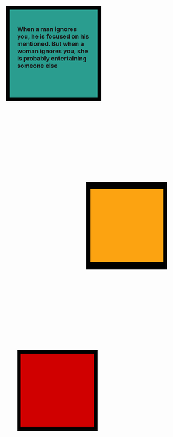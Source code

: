 <!DOCTYPE html>
<html lang="en">
<head>
 <style>
   .first{
   background-color: #2a9d8f;
   width: 200px;
   height: 200px;
   border: solid black;
   border-width: 10px;
   margin: 0px;
   padding: 20px;  
}
   .second{
   background-color: #fca311;
   width: 200px;
   height: 200px;
   border: solid black;
   border-width: 20px 10px 20px 10px;
   margin: 220px;
   padding: 0px;
}
   .third{
   background-color: #d00000;
   width: 200px;
   height: 200px;
   border: 10px solid black;
   border-width: 10px;
   margin: 30px;
   padding: 0px;
}
 </style>
</head>
<body>
  <div class="first">
    <p><h3>When a man ignores you, he is focused on his mentioned.
    But when a woman ignores you, she is probably entertaining someone else</h3></p>
  </div>
  <div class="second">
  </div>
  <div class="third">   
  </div>
</body>
</html>
